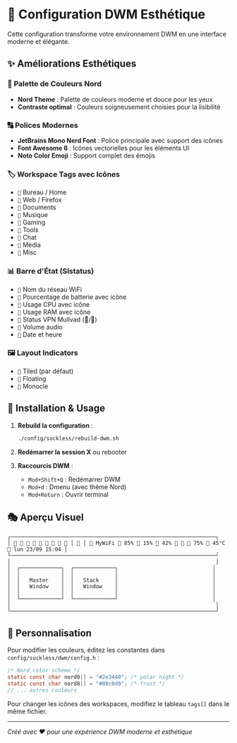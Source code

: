# 🎨 Configuration DWM Esthétique

Cette configuration transforme votre environnement DWM en une interface moderne et élégante.

## ✨ Améliorations Esthétiques

### 🎨 Palette de Couleurs Nord
- **Nord Theme** : Palette de couleurs moderne et douce pour les yeux
- **Contraste optimal** : Couleurs soigneusement choisies pour la lisibilité

### 🔠 Polices Modernes
- **JetBrains Mono Nerd Font** : Police principale avec support des icônes
- **Font Awesome 6** : Icônes vectorielles pour les éléments UI
- **Noto Color Emoji** : Support complet des émojis

### 🏷️ Workspace Tags avec Icônes
- `󰈹` Bureau / Home
- `󰖟` Web / Firefox  
- `󰅴` Documents
- `󰎆` Musique
- `󰏃` Gaming
- `󰓇` Tools
- `󰊻` Chat
- `󰍡` Média
- `󰑴` Misc

### 📊 Barre d'État (Slstatus)
- `󰤨` Nom du réseau WiFi
- `󰁹` Pourcentage de batterie avec icône
- `󰻠` Usage CPU avec icône
- `󰍛` Usage RAM avec icône  
- `󰒃` Status VPN Mullvad (󰦝/󰦞)
- `󰕾` Volume audio
- `󰃰` Date et heure

### 🖼️ Layout Indicators
- `󰙀` Tiled (par défaut)
- `󰖲` Floating
- `󱖇` Monocle

## 🔧 Installation & Usage

1. **Rebuild la configuration** :
   ```bash
   ./config/suckless/rebuild-dwm.sh
   ```

2. **Redémarrer la session X** ou rebooter

3. **Raccourcis DWM** :
   - `Mod+Shift+Q` : Redémarrer DWM
   - `Mod+d` : Dmenu (avec thème Nord)
   - `Mod+Return` : Ouvrir terminal

## 🎭 Aperçu Visuel

```
┌─────────────────────────────────────────────────────────────────┐
│ 󰈹 󰖟 󰅴 󰎆 󰏃 󰓇 󰊻 󰍡 󰑴 │ 󰙀 │ 󰤨 MyWiFi 󰁹 85% 󰻠 15% 󰍛 42% 󰒃 󰦝 󰕾 75% 󰔏 45°C 󰃰 lun 23/09 15:04 │
└─────────────────────────────────────────────────────────────────┘
│                                                                 │
│  ┌─────────────┐  ┌─────────────┐                              │
│  │             │  │             │                              │
│  │   Master    │  │   Stack     │                              │
│  │   Window    │  │   Window    │                              │
│  │             │  │             │                              │
│  └─────────────┘  └─────────────┘                              │
│                                                                 │
└─────────────────────────────────────────────────────────────────┘
```

## 🔮 Personnalisation

Pour modifier les couleurs, éditez les constantes dans `config/suckless/dwm/config.h` :

```c
/* Nord color scheme */
static const char nord0[] = "#2e3440"; /* polar night */
static const char nord8[] = "#88c0d0"; /* frost */
// ... autres couleurs
```

Pour changer les icônes des workspaces, modifiez le tableau `tags[]` dans le même fichier.

---

*Créé avec ❤️ pour une expérience DWM moderne et esthétique*
